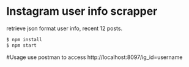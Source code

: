# Instagram user info scrapper
retrieve json format user info, recent 12 posts.

```sh
$ npm install
$ npm start
```

#Usage
use postman to access http://localhost:8097/ig_id=username

